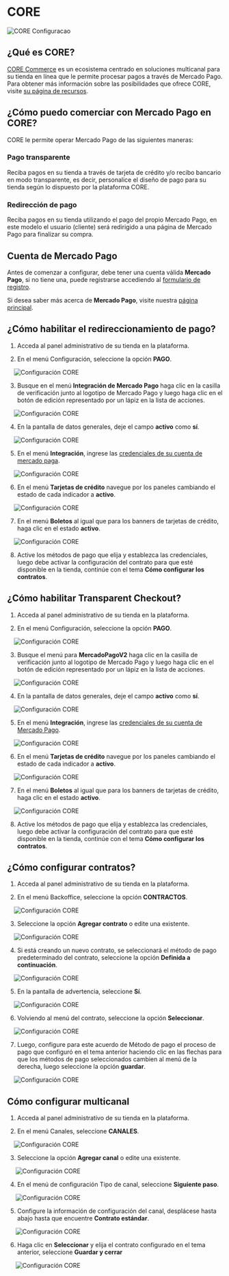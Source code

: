 # CORE

![CORE Configuracao](/images/core18.png)
## ¿Qué es CORE?

[CORE Commerce](http://www.platformcore.com) es un ecosistema centrado en soluciones multicanal para su tienda en línea que le permite procesar pagos a través de Mercado Pago.
Para obtener más información sobre las posibilidades que ofrece CORE, visite [su página de recursos](http://www.platformcore.com/resources/).

## ¿Cómo puedo comerciar con Mercado Pago en CORE?

CORE le permite operar Mercado Pago de las siguientes maneras:

### Pago transparente

Reciba pagos en su tienda a través de tarjeta de crédito y/o recibo bancario en modo transparente, es decir, personalice el diseño de pago para su tienda según lo dispuesto por la plataforma CORE.

### Redirección de pago

Reciba pagos en su tienda utilizando el pago del propio Mercado Pago, en este modelo el usuario (cliente) será redirigido a una página de Mercado Pago para finalizar su compra.

## Cuenta de Mercado Pago

Antes de comenzar a configurar, debe tener una cuenta válida **Mercado Pago**, si no tiene una, puede registrarse accediendo al [formulario de registro](https://www.mercadopago.com.ar/registro-mp?modo=mp).

Si desea saber más acerca de **Mercado Pago**, visite nuestra [página principal](https://www.mercadopago.com.ar/).

## ¿Cómo habilitar el redireccionamiento de pago?

1. Acceda al panel administrativo de su tienda en la plataforma.

2. En el menú Configuración, seleccione la opción **PAGO**.

    ![Configuración CORE](/images/core1.png)

3. Busque en el menú **Integración de Mercado Pago** haga clic en la casilla de verificación junto al logotipo de Mercado Pago y luego haga clic en el botón de edición representado por un lápiz en la lista de acciones.

    ![Configuración CORE](/images/core19.png)

4. En la pantalla de datos generales, deje el campo **activo** como **sí**.

    ![Configuración CORE](/images/core3.png)


5. En el menú **Integración**, ingrese las [credenciales de su cuenta de mercado paga]([FAKER][CREDENTIALS][URL]).

    ![Configuración CORE](/images/core0.png)

6. En el menú **Tarjetas de crédito** navegue por los paneles cambiando el estado de cada indicador a **activo**.

    ![Configuración CORE](/images/core6.png)

7. En el menú **Boletos** al igual que para los banners de tarjetas de crédito, haga clic en el estado **activo**.

    ![Configuración CORE](/images/core7.png)

8. Active los métodos de pago que elija y establezca las credenciales, luego debe activar la configuración del contrato para que esté disponible en la tienda, continúe con el tema **Cómo configurar los contratos**.

## ¿Cómo habilitar Transparent Checkout?

1. Acceda al panel administrativo de su tienda en la plataforma.

2. En el menú Configuración, seleccione la opción **PAGO**.

    ![Configuración CORE](/images/core1.png)

3. Busque el menú para **MercadoPagoV2** haga clic en la casilla de verificación junto al logotipo de Mercado Pago y luego haga clic en el botón de edición representado por un lápiz en la lista de acciones.

    ![Configuración CORE](/images/core2.png)

4. En la pantalla de datos generales, deje el campo **activo** como **sí**.

    ![Configuración CORE](/images/core4.png)


5. En el menú **Integración**, ingrese las [credenciales de su cuenta de Mercado Pago]([FAKER][CREDENTIALS][URL]).

    ![Configuración CORE](/images/core5.png)

6. En el menú **Tarjetas de crédito** navegue por los paneles cambiando el estado de cada indicador a **activo**.

    ![Configuración CORE](/images/core6.png)

7. En el menú **Boletos** al igual que para los banners de tarjetas de crédito, haga clic en el estado **activo**.

    ![Configuración CORE](/images/core7.png)

8. Active los métodos de pago que elija y establezca las credenciales, luego debe activar la configuración del contrato para que esté disponible en la tienda, continúe con el tema **Cómo configurar los contratos**.

## ¿Cómo configurar contratos?

1. Acceda al panel administrativo de su tienda en la plataforma.

2. En el menú Backoffice, seleccione la opción **CONTRACTOS**.

    ![Configuración CORE](/images/core8.png)

3. Seleccione la opción **Agregar contrato** o edite una existente.

    ![Configuración CORE](/images/core9.png)

4. Si está creando un nuevo contrato, se seleccionará el método de pago predeterminado del contrato, seleccione la opción **Definida a continuación**.

    ![Configuración CORE](/images/core10.png)

5. En la pantalla de advertencia, seleccione **Sí**.

    ![Configuración CORE](/images/core11.png)

6. Volviendo al menú del contrato, seleccione la opción **Seleccionar**.

    ![Configuración CORE](/images/core12.png)

7. Luego, configure para este acuerdo de Método de pago el proceso de pago que configuró en el tema anterior haciendo clic en las flechas para que los métodos de pago seleccionados cambien al menú de la derecha, luego seleccione la opción **guardar**.

    ![Configuración CORE](/images/core13.png)

## Cómo configurar multicanal

1. Acceda al panel administrativo de su tienda en la plataforma.

2. En el menú Canales, seleccione **CANALES**.

    ![Configuración CORE](/images/core14.png)

3. Seleccione la opción **Agregar canal** o edite una existente.

     ![Configuración CORE](/images/core15.png)

4. En el menú de configuración Tipo de canal, seleccione **Siguiente paso**.

     ![Configuración CORE](/images/core16.png)

5. Configure la información de configuración del canal, desplácese hasta abajo hasta que encuentre **Contrato estándar**.

     ![Configuración CORE](/images/core17.png)

6. Haga clic en **Seleccionar** y elija el contrato configurado en el tema anterior, seleccione **Guardar y cerrar**

     ![Configuración CORE](/images/core18.png)  
